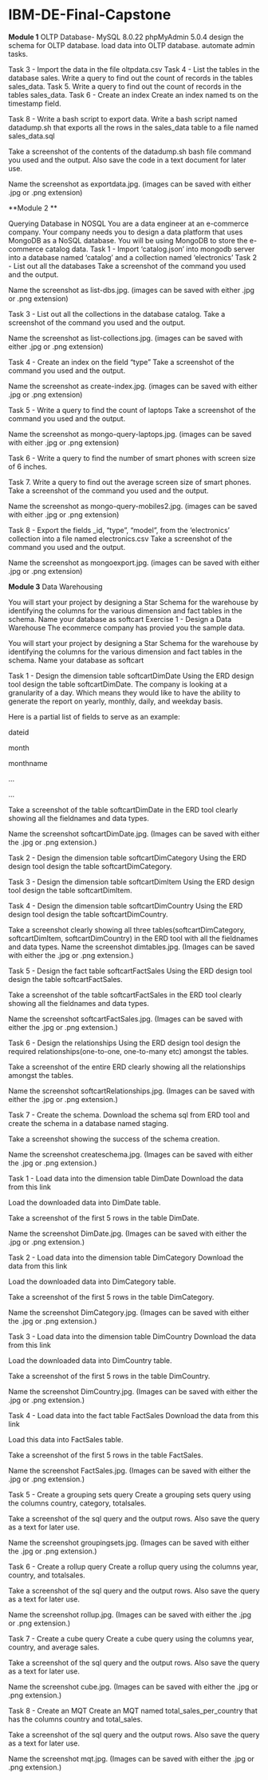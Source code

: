 # IBM-DE-Final-Capstone
**Module 1**
OLTP Database- MySQL 8.0.22
phpMyAdmin 5.0.4 
design the schema for OLTP database.
load data into OLTP database.
automate admin tasks.


Task 3 - Import the data in the file oltpdata.csv
Task 4 - List the tables in the database sales.
Write a query to find out the count of records in the tables sales_data.
Task 5. Write a query to find out the count of records in the tables sales_data.
Task 6 - Create an index
Create an index named ts on the timestamp field.

Task 8 - Write a bash script to export data.
Write a bash script named datadump.sh that exports all the rows in the sales_data table to a file named sales_data.sql

Take a screenshot of the contents of the datadump.sh bash file command you used and the output. Also save the code in a text document for later use.

Name the screenshot as exportdata.jpg. (images can be saved with either .jpg or .png extension)


**Module 2 **

Querying Database in NOSQL
You are a data engineer at an e-commerce company. Your company needs you to design a data platform that uses MongoDB as a NoSQL database. You will be using MongoDB to store the e-commerce catalog data.
Task 1 - Import ‘catalog.json’ into mongodb server into a database named ‘catalog’ and a collection named ‘electronics’
Task 2 - List out all the databases
Take a screenshot of the command you used and the output.

Name the screenshot as list-dbs.jpg. (images can be saved with either .jpg or .png extension)

Task 3 - List out all the collections in the database catalog.
Take a screenshot of the command you used and the output.

Name the screenshot as list-collections.jpg. (images can be saved with either .jpg or .png extension)

Task 4 - Create an index on the field “type”
Take a screenshot of the command you used and the output.

Name the screenshot as create-index.jpg. (images can be saved with either .jpg or .png extension)

Task 5 - Write a query to find the count of laptops
Take a screenshot of the command you used and the output.

Name the screenshot as mongo-query-laptops.jpg. (images can be saved with either .jpg or .png extension)

Task 6 - Write a query to find the number of smart phones with screen size of 6 inches.

Task 7. Write a query to find out the average screen size of smart phones.
Take a screenshot of the command you used and the output.

Name the screenshot as mongo-query-mobiles2.jpg. (images can be saved with either .jpg or .png extension)

Task 8 - Export the fields _id, “type”, “model”, from the ‘electronics’ collection into a file named electronics.csv
Take a screenshot of the command you used and the output.

Name the screenshot as mongoexport.jpg. (images can be saved with either .jpg or .png extension)

**Module 3**
Data Warehousing 

You will start your project by designing a Star Schema for the warehouse by identifying the columns for the various dimension and fact tables in the schema. Name your database as softcart
Exercise 1 - Design a Data Warehouse
The ecommerce company has provied you the sample data.



You will start your project by designing a Star Schema for the warehouse by identifying the columns for the various dimension and fact tables in the schema. Name your database as softcart

Task 1 - Design the dimension table softcartDimDate
Using the ERD design tool design the table softcartDimDate. The company is looking at a granularity of a day. Which means they would like to have the ability to generate the report on yearly, monthly, daily, and weekday basis.

Here is a partial list of fields to serve as an example:

dateid

month

monthname

…

…

Take a screenshot of the table softcartDimDate in the ERD tool clearly showing all the fieldnames and data types.

Name the screenshot softcartDimDate.jpg. (Images can be saved with either the .jpg or .png extension.)

Task 2 - Design the dimension table softcartDimCategory
Using the ERD design tool design the table softcartDimCategory.

Task 3 - Design the dimension table softcartDimItem
Using the ERD design tool design the table softcartDimItem.

Task 4 - Design the dimension table softcartDimCountry
Using the ERD design tool design the table softcartDimCountry.

Take a screenshot clearly showing all three tables(softcartDimCategory, softcartDimItem, softcartDimCountry) in the ERD tool with all the fieldnames and data types. Name the screenshot dimtables.jpg. (Images can be saved with either the .jpg or .png extension.)

Task 5 - Design the fact table softcartFactSales
Using the ERD design tool design the table softcartFactSales.

Take a screenshot of the table softcartFactSales in the ERD tool clearly showing all the fieldnames and data types.

Name the screenshot softcartFactSales.jpg. (Images can be saved with either the .jpg or .png extension.)

Task 6 - Design the relationships
Using the ERD design tool design the required relationships(one-to-one, one-to-many etc) amongst the tables.

Take a screenshot of the entire ERD clearly showing all the relationships amongst the tables.

Name the screenshot softcartRelationships.jpg. (Images can be saved with either the .jpg or .png extension.)

Task 7 - Create the schema.
Download the schema sql from ERD tool and create the schema in a database named staging.

Take a screenshot showing the success of the schema creation.

Name the screenshot createschema.jpg. (Images can be saved with either the .jpg or .png extension.)


Task 1 - Load data into the dimension table DimDate
Download the data from this link

Load the downloaded data into DimDate table.

Take a screenshot of the first 5 rows in the table DimDate.

Name the screenshot DimDate.jpg. (Images can be saved with either the .jpg or .png extension.)

Task 2 - Load data into the dimension table DimCategory
Download the data from this link

Load the downloaded data into DimCategory table.

Take a screenshot of the first 5 rows in the table DimCategory.

Name the screenshot DimCategory.jpg. (Images can be saved with either the .jpg or .png extension.)

Task 3 - Load data into the dimension table DimCountry
Download the data from this link

Load the downloaded data into DimCountry table.

Take a screenshot of the first 5 rows in the table DimCountry.

Name the screenshot DimCountry.jpg. (Images can be saved with either the .jpg or .png extension.)

Task 4 - Load data into the fact table FactSales
Download the data from this link

Load this data into FactSales table.

Take a screenshot of the first 5 rows in the table FactSales.

Name the screenshot FactSales.jpg. (Images can be saved with either the .jpg or .png extension.)

Task 5 - Create a grouping sets query
Create a grouping sets query using the columns country, category, totalsales.

Take a screenshot of the sql query and the output rows. Also save the query as a text for later use.

Name the screenshot groupingsets.jpg. (Images can be saved with either the .jpg or .png extension.)

Task 6 - Create a rollup query
Create a rollup query using the columns year, country, and totalsales.

Take a screenshot of the sql query and the output rows. Also save the query as a text for later use.

Name the screenshot rollup.jpg. (Images can be saved with either the .jpg or .png extension.)

Task 7 - Create a cube query
Create a cube query using the columns year, country, and average sales.

Take a screenshot of the sql query and the output rows. Also save the query as a text for later use.

Name the screenshot cube.jpg. (Images can be saved with either the .jpg or .png extension.)

Task 8 - Create an MQT
Create an MQT named total_sales_per_country that has the columns country and total_sales.

Take a screenshot of the sql query and the output rows. Also save the query as a text for later use.

Name the screenshot mqt.jpg. (Images can be saved with either the .jpg or .png extension.)

